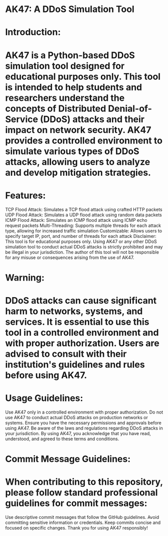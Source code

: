 # AK47: A DDoS Simulation Tool

# Introduction:
# AK47 is a Python-based DDoS simulation tool designed for educational purposes only. This tool is intended to help students and researchers understand the concepts of Distributed Denial-of-Service (DDoS) attacks and their impact on network security. AK47 provides a controlled environment to simulate various types of DDoS attacks, allowing users to analyze and develop mitigation strategies.

# Features:

TCP Flood Attack: Simulates a TCP flood attack using crafted HTTP packets
UDP Flood Attack: Simulates a UDP flood attack using random data packets
ICMP Flood Attack: Simulates an ICMP flood attack using ICMP echo request packets
Multi-Threading: Supports multiple threads for each attack type, allowing for increased traffic simulation
Customizable: Allows users to specify target IP, port, and number of threads for each attack
Disclaimer:
This tool is for educational purposes only. Using AK47 or any other DDoS simulation tool to conduct actual DDoS attacks is strictly prohibited and may be illegal in your jurisdiction. The author of this tool will not be responsible for any misuse or consequences arising from the use of AK47.

# Warning:
# DDoS attacks can cause significant harm to networks, systems, and services. It is essential to use this tool in a controlled environment and with proper authorization. Users are advised to consult with their institution's guidelines and rules before using AK47.

# Usage Guidelines:

Use AK47 only in a controlled environment with proper authorization.
Do not use AK47 to conduct actual DDoS attacks on production networks or systems.
Ensure you have the necessary permissions and approvals before using AK47.
Be aware of the laws and regulations regarding DDoS attacks in your jurisdiction.
By using AK47, you acknowledge that you have read, understood, and agreed to these terms and conditions.

# Commit Message Guidelines:

# When contributing to this repository, please follow standard professional guidelines for commit messages:

Use descriptive commit messages that follow the GitHub guidelines.
Avoid committing sensitive information or credentials.
Keep commits concise and focused on specific changes.
Thank you for using AK47 responsibly!
